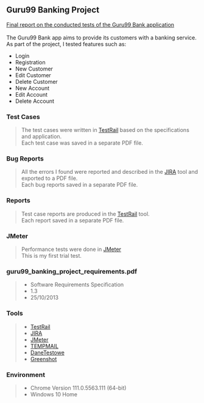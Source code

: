 ## Guru99 Banking Project
[Final report on the conducted tests of the Guru99 Bank application](https://github.com/adamcegielka/My_Test_Projects/blob/main/Guru99%20Bank/Test_Report.md) <br><br>
The Guru99 Bank app aims to provide its customers with a banking service.<br> 
As part of the project, I tested features such as:
- Login
- Registration
- New Customer
- Edit Customer
- Delete Customer
- New Account
- Edit Account
- Delete Account

### Test Cases
> The test cases were written in [TestRail](https://www.gurock.com/testrail/) based on the specifications and application.<br>
> Each test case was saved in a separate PDF file.

### Bug Reports
> All the errors I found were reported and described in the [JIRA](https://www.atlassian.com/pl/software/jira/) tool and exported to a PDF file.<br>
> Each bug reports saved in a separate PDF file.

### Reports
> Test case reports are produced in the [TestRail](https://www.gurock.com/testrail/) tool.<br>
> Each report saved in a separate PDF file.

### JMeter
> Performance tests were done in  [JMeter](https://jmeter.apache.org/)<br>
> This is my first trial test.

### guru99_banking_project_requirements.pdf
> - Software Requirements Specification <br>
> - 1.3 <br>
> - 25/10/2013

### Tools
> - [TestRail](https://www.gurock.com/testrail/)<br>
> - [JIRA](https://www.atlassian.com/pl/software/jira/)<br>
> - [JMeter](https://jmeter.apache.org/)<br>
> - [TEMPMAIL](https://temp-mail.org/pl/)<br> 
> - [DaneTestowe](https://danetestowe.pl/)<br> 
> - [Greenshot](https://getgreenshot.org/)

### Environment
> - Chrome Version 111.0.5563.111 (64-bit)<br>
> - Windows 10 Home